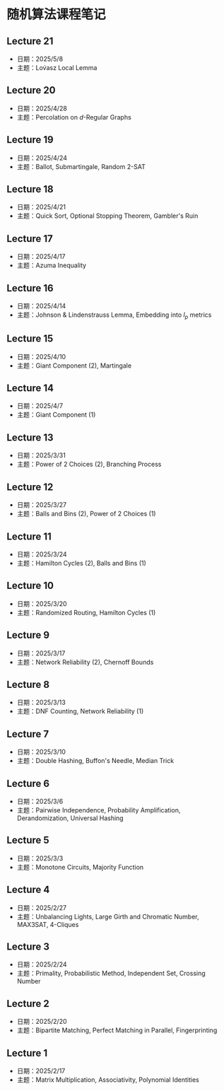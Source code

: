 # 随机算法课程笔记

## Lecture 21
- 日期：2025/5/8
- 主题：Lov́asz Local Lemma

## Lecture 20
- 日期：2025/4/28
- 主题：Percolation on <i>d</i>-Regular Graphs

## Lecture 19
- 日期：2025/4/24
- 主题：Ballot, Submartingale, Random 2-SAT

## Lecture 18
- 日期：2025/4/21
- 主题：Quick Sort, Optional Stopping Theorem, Gambler's Ruin

## Lecture 17
- 日期：2025/4/17
- 主题：Azuma Inequality

## Lecture 16
- 日期：2025/4/14
- 主题：Johnson & Lindenstrauss Lemma, Embedding into <i>l<sub>p</sub></i> metrics

## Lecture 15
- 日期：2025/4/10
- 主题：Giant Component (2), Martingale

## Lecture 14
- 日期：2025/4/7
- 主题：Giant Component (1)

## Lecture 13
- 日期：2025/3/31
- 主题：Power of 2 Choices (2), Branching Process

## Lecture 12
- 日期：2025/3/27
- 主题：Balls and Bins (2), Power of 2 Choices (1)

## Lecture 11
- 日期：2025/3/24
- 主题：Hamilton Cycles (2), Balls and Bins (1)

## Lecture 10
- 日期：2025/3/20
- 主题：Randomized Routing, Hamilton Cycles (1)

## Lecture 9
- 日期：2025/3/17
- 主题：Network Reliability (2), Chernoff Bounds

## Lecture 8
- 日期：2025/3/13
- 主题：DNF Counting, Network Reliability (1)

## Lecture 7
- 日期：2025/3/10
- 主题：Double Hashing, Buffon's Needle, Median Trick

## Lecture 6
- 日期：2025/3/6
- 主题：Pairwise Independence, Probability Amplification, Derandomization, Universal Hashing

## Lecture 5
- 日期：2025/3/3
- 主题：Monotone Circuits, Majority Function

## Lecture 4
- 日期：2025/2/27
- 主题：Unbalancing Lights, Large Girth and Chromatic Number, MAX3SAT, 4-Cliques

## Lecture 3
- 日期：2025/2/24
- 主题：Primality, Probabilistic Method, Independent Set, Crossing Number

## Lecture 2
- 日期：2025/2/20
- 主题：Bipartite Matching, Perfect Matching in Parallel, Fingerprinting

## Lecture 1
- 日期：2025/2/17
- 主题：Matrix Multiplication, Associativity, Polynomial Identities

